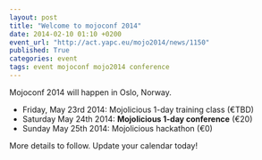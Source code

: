 ```yaml
---
layout: post
title: "Welcome to mojoconf 2014"
date: 2014-02-10 01:10 +0200
event_url: "http://act.yapc.eu/mojo2014/news/1150"
published: True
categories: event
tags: event mojoconf mojo2014 conference
---
```


Mojoconf 2014 will happen in Oslo, Norway.

<ul>
  <li>Friday, May 23rd 2014: Mojolicious 1-day training class (€TBD)</li>
  <li>Saturday May 24th 2014: <strong>Mojolicious 1-day conference</strong> (€20)</li>
  <li>Sunday May 25th 2014: Mojolicious hackathon (€0)</li>
</ul>

More details to follow. Update your calendar today!
